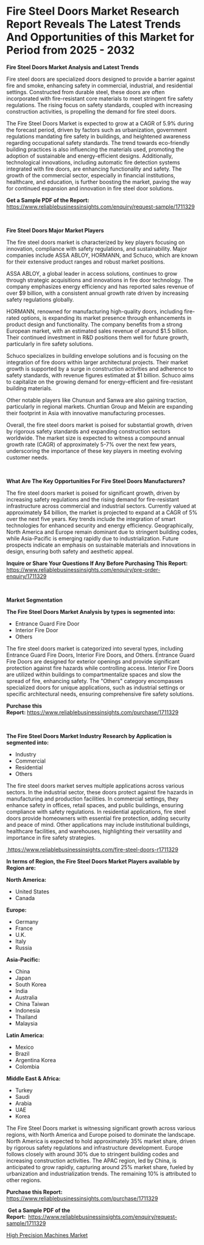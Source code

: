 <p><h1>Fire Steel Doors Market Research Report Reveals The Latest Trends And Opportunities of this Market for Period from 2025 - 2032</h1></p><p><strong>Fire Steel Doors Market Analysis and Latest Trends</strong></p>
<p><p>Fire steel doors are specialized doors designed to provide a barrier against fire and smoke, enhancing safety in commercial, industrial, and residential settings. Constructed from durable steel, these doors are often incorporated with fire-resistant core materials to meet stringent fire safety regulations. The rising focus on safety standards, coupled with increasing construction activities, is propelling the demand for fire steel doors.</p><p>The Fire Steel Doors Market is expected to grow at a CAGR of 5.9% during the forecast period, driven by factors such as urbanization, government regulations mandating fire safety in buildings, and heightened awareness regarding occupational safety standards. The trend towards eco-friendly building practices is also influencing the materials used, promoting the adoption of sustainable and energy-efficient designs. Additionally, technological innovations, including automatic fire detection systems integrated with fire doors, are enhancing functionality and safety. The growth of the commercial sector, especially in financial institutions, healthcare, and education, is further boosting the market, paving the way for continued expansion and innovation in fire steel door solutions.</p></p>
<p><strong>Get a Sample PDF of the Report:&nbsp;</strong> <a href="https://www.reliablebusinessinsights.com/enquiry/request-sample/1711329?utm_campaign=2185&utm_medium=2&utm_source=Github&utm_content=ia&utm_term=19022025&utm_id=fire-steel-doors">https://www.reliablebusinessinsights.com/enquiry/request-sample/1711329</a></p>
<p>&nbsp;</p>
<p><strong>Fire Steel Doors Major Market Players</strong></p>
<p><p>The fire steel doors market is characterized by key players focusing on innovation, compliance with safety regulations, and sustainability. Major companies include ASSA ABLOY, HORMANN, and Schuco, which are known for their extensive product ranges and robust market positions.</p><p>ASSA ABLOY, a global leader in access solutions, continues to grow through strategic acquisitions and innovations in fire door technology. The company emphasizes energy efficiency and has reported sales revenue of over $9 billion, with a consistent annual growth rate driven by increasing safety regulations globally.</p><p>HORMANN, renowned for manufacturing high-quality doors, including fire-rated options, is expanding its market presence through enhancements in product design and functionality. The company benefits from a strong European market, with an estimated sales revenue of around $1.5 billion. Their continued investment in R&D positions them well for future growth, particularly in fire safety solutions.</p><p>Schuco specializes in building envelope solutions and is focusing on the integration of fire doors within larger architectural projects. Their market growth is supported by a surge in construction activities and adherence to safety standards, with revenue figures estimated at $1 billion. Schuco aims to capitalize on the growing demand for energy-efficient and fire-resistant building materials.</p><p>Other notable players like Chunsun and Sanwa are also gaining traction, particularly in regional markets. Chuntian Group and Meixin are expanding their footprint in Asia with innovative manufacturing processes.</p><p>Overall, the fire steel doors market is poised for substantial growth, driven by rigorous safety standards and expanding construction sectors worldwide. The market size is expected to witness a compound annual growth rate (CAGR) of approximately 5-7% over the next few years, underscoring the importance of these key players in meeting evolving customer needs.</p></p>
<p>&nbsp;</p>
<p><strong>What Are The Key Opportunities For Fire Steel Doors Manufacturers?</strong></p>
<p><p>The fire steel doors market is poised for significant growth, driven by increasing safety regulations and the rising demand for fire-resistant infrastructure across commercial and industrial sectors. Currently valued at approximately $4 billion, the market is projected to expand at a CAGR of 5% over the next five years. Key trends include the integration of smart technologies for enhanced security and energy efficiency. Geographically, North America and Europe remain dominant due to stringent building codes, while Asia-Pacific is emerging rapidly due to industrialization. Future prospects indicate an emphasis on sustainable materials and innovations in design, ensuring both safety and aesthetic appeal.</p></p>
<p><strong>Inquire or Share Your Questions If Any Before Purchasing This Report:</strong> <a href="https://www.reliablebusinessinsights.com/enquiry/pre-order-enquiry/1711329?utm_campaign=2185&utm_medium=2&utm_source=Github&utm_content=ia&utm_term=19022025&utm_id=fire-steel-doors">https://www.reliablebusinessinsights.com/enquiry/pre-order-enquiry/1711329</a></p>
<p>&nbsp;</p>
<p><strong>Market Segmentation</strong></p>
<p><strong>The Fire Steel Doors Market Analysis by types is segmented into:</strong></p>
<p><ul><li>Entrance Guard Fire Door</li><li>Interior Fire Door</li><li>Others</li></ul></p>
<p><p>The fire steel doors market is categorized into several types, including Entrance Guard Fire Doors, Interior Fire Doors, and Others. Entrance Guard Fire Doors are designed for exterior openings and provide significant protection against fire hazards while controlling access. Interior Fire Doors are utilized within buildings to compartmentalize spaces and slow the spread of fire, enhancing safety. The "Others" category encompasses specialized doors for unique applications, such as industrial settings or specific architectural needs, ensuring comprehensive fire safety solutions.</p></p>
<p><strong>Purchase this Report:&nbsp;</strong><a href="https://www.reliablebusinessinsights.com/purchase/1711329?utm_campaign=2185&utm_medium=2&utm_source=Github&utm_content=ia&utm_term=19022025&utm_id=fire-steel-doors">https://www.reliablebusinessinsights.com/purchase/1711329</a></p>
<p>&nbsp;</p>
<p><strong>The Fire Steel Doors Market Industry Research by Application is segmented into:</strong></p>
<p><ul><li>Industry</li><li>Commercial</li><li>Residential</li><li>Others</li></ul></p>
<p><p>The fire steel doors market serves multiple applications across various sectors. In the industrial sector, these doors protect against fire hazards in manufacturing and production facilities. In commercial settings, they enhance safety in offices, retail spaces, and public buildings, ensuring compliance with safety regulations. In residential applications, fire steel doors provide homeowners with essential fire protection, adding security and peace of mind. Other applications may include institutional buildings, healthcare facilities, and warehouses, highlighting their versatility and importance in fire safety strategies.</p></p>
<p><a href="https://www.reliablebusinessinsights.com/fire-steel-doors-r1711329?utm_campaign=2185&utm_medium=2&utm_source=Github&utm_content=ia&utm_term=19022025&utm_id=fire-steel-doors">&nbsp;https://www.reliablebusinessinsights.com/fire-steel-doors-r1711329</a></p>
<p><strong>In terms of Region, the Fire Steel Doors Market Players available by Region are:</strong></p>
<p>
    <p> <strong> North America: </strong>
        <ul>
            <li>United States</li>
            <li>Canada</li>
        </ul>
        </p> 
    <p> <strong> Europe: </strong>
        <ul>
            <li>Germany</li>
            <li>France</li>
            <li>U.K.</li>
            <li>Italy</li>
            <li>Russia</li>
        </ul>
        </p> 
    <p> <strong> Asia-Pacific: </strong>
        <ul>
            <li>China</li>
            <li>Japan</li>
            <li>South Korea</li>
            <li>India</li>
            <li>Australia</li>
            <li>China Taiwan</li>
            <li>Indonesia</li>
            <li>Thailand</li>
            <li>Malaysia</li>
        </ul>
        </p> 
    <p> <strong> Latin America: </strong>
        <ul>
            <li>Mexico</li>
            <li>Brazil</li>
            <li>Argentina Korea</li>
            <li>Colombia</li>
        </ul>
        </p> 
    <p> <strong> Middle East & Africa: </strong>
        <ul>
            <li>Turkey</li>
            <li>Saudi</li>
            <li>Arabia</li>
            <li>UAE</li>
            <li>Korea</li>
        </ul>
    </p>
    </p>
<p><p>The Fire Steel Doors market is witnessing significant growth across various regions, with North America and Europe poised to dominate the landscape. North America is expected to hold approximately 35% market share, driven by rigorous safety regulations and infrastructure development. Europe follows closely with around 30% due to stringent building codes and increasing construction activities. The APAC region, led by China, is anticipated to grow rapidly, capturing around 25% market share, fueled by urbanization and industrialization trends. The remaining 10% is attributed to other regions.</p></p>
<p><strong>Purchase this Report: </strong><a href="https://www.reliablebusinessinsights.com/purchase/1711329?utm_campaign=2185&utm_medium=2&utm_source=Github&utm_content=ia&utm_term=19022025&utm_id=fire-steel-doors">https://www.reliablebusinessinsights.com/purchase/1711329</a></p>
<p>&nbsp;<strong>Get a Sample PDF of the Report:&nbsp;&nbsp;</strong><a href="https://www.reliablebusinessinsights.com/enquiry/request-sample/1711329?utm_campaign=2185&utm_medium=2&utm_source=Github&utm_content=ia&utm_term=19022025&utm_id=fire-steel-doors">https://www.reliablebusinessinsights.com/enquiry/request-sample/1711329</a></p>
<p><strong></strong></p>
<p><p><a href="https://github.com/petbigbeepjn/Market-Research-Report-List-1/blob/main/high-precision-machines-market.md?utm_campaign=2185&utm_medium=2&utm_source=Github&utm_content=ia&utm_term=19022025&utm_id=fire-steel-doors">High Precision Machines Market</a></p></p>